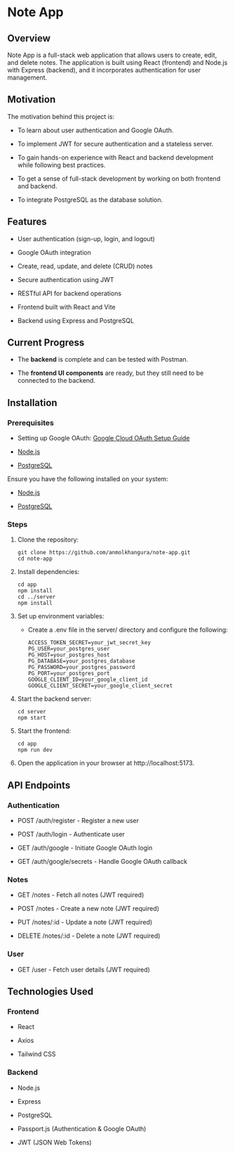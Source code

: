 Note App
========

Overview
--------

Note App is a full-stack web application that allows users to create, edit, and delete notes. The application is built using React (frontend) and Node.js with Express (backend), and it incorporates authentication for user management.

Motivation
----------

The motivation behind this project is:

*   To learn about user authentication and Google OAuth.
    
*   To implement JWT for secure authentication and a stateless server.
    
*   To gain hands-on experience with React and backend development while following best practices.
    
*   To get a sense of full-stack development by working on both frontend and backend.
    
*   To integrate PostgreSQL as the database solution.
    

Features
--------

*   User authentication (sign-up, login, and logout)
    
*   Google OAuth integration
    
*   Create, read, update, and delete (CRUD) notes
    
*   Secure authentication using JWT
    
*   RESTful API for backend operations
    
*   Frontend built with React and Vite
    
*   Backend using Express and PostgreSQL
    

Current Progress
----------------

*   The **backend** is complete and can be tested with Postman.
    
*   The **frontend UI components** are ready, but they still need to be connected to the backend.
    

Installation
------------

### Prerequisites

*   Setting up Google OAuth: [Google Cloud OAuth Setup Guide](https://support.google.com/cloud/answer/6158849?hl=en#zippy=)
    
*   [Node.js](https://nodejs.org/)
    
*   [PostgreSQL](https://www.postgresql.org/)
    

Ensure you have the following installed on your system:

*   [Node.js](https://nodejs.org/)
    
*   [PostgreSQL](https://www.postgresql.org/)
    

### Steps
1. Clone the repository:
   ```
   git clone https://github.com/anmolkhangura/note-app.git
   cd note-app
   ```
    
2.  Install dependencies:
    ```
    cd app
    npm install
    cd ../server
    npm install
    ```
      
3.  Set up environment variables:
     - Create a .env file in the server/ directory and configure the following:
       
        ```
        ACCESS_TOKEN_SECRET=your_jwt_secret_key
        PG_USER=your_postgres_user
        PG_HOST=your_postgres_host
        PG_DATABASE=your_postgres_database
        PG_PASSWORD=your_postgres_password
        PG_PORT=your_postgres_port
        GOOGLE_CLIENT_ID=your_google_client_id
        GOOGLE_CLIENT_SECRET=your_google_client_secret
        ```
      
4.  Start the backend server:
    ```
    cd server
    npm start
    ```
    
5. Start the frontend:
   ```
   cd app
   npm run dev
   ```
    
6.  Open the application in your browser at http://localhost:5173.
    

API Endpoints
-------------

### Authentication

*   POST /auth/register - Register a new user
    
*   POST /auth/login - Authenticate user
    
*   GET /auth/google - Initiate Google OAuth login
    
*   GET /auth/google/secrets - Handle Google OAuth callback
    

### Notes

*   GET /notes - Fetch all notes (JWT required)
    
*   POST /notes - Create a new note (JWT required)
    
*   PUT /notes/:id - Update a note (JWT required)
    
*   DELETE /notes/:id - Delete a note (JWT required)
    

### User

*   GET /user - Fetch user details (JWT required)
    

Technologies Used
-----------------

### Frontend

*   React
    
*   Axios
    
*   Tailwind CSS
    

### Backend

*   Node.js
    
*   Express
    
*   PostgreSQL
    
*   Passport.js (Authentication & Google OAuth)
    
*   JWT (JSON Web Tokens)
